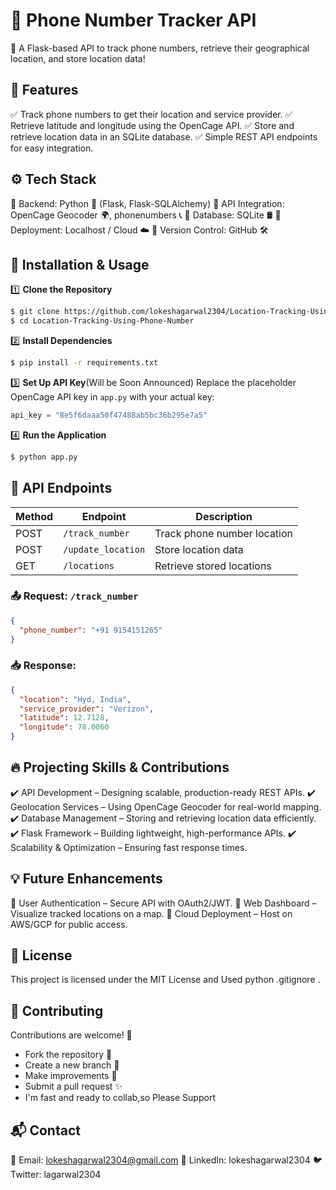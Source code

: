 # 📍 Phone Number Tracker API
🚀 A Flask-based API to track phone numbers, retrieve their geographical location, and store location data!

## 🌟 Features
✅ Track phone numbers to get their location and service provider.
✅ Retrieve latitude and longitude using the OpenCage API.
✅ Store and retrieve location data in an SQLite database.
✅ Simple REST API endpoints for easy integration.

## ⚙️ Tech Stack
🔹 Backend: Python 🐍 (Flask, Flask-SQLAlchemy)
🔹 API Integration: OpenCage Geocoder 🌍, phonenumbers 📞
🔹 Database: SQLite 🛢️
🔹 Deployment: Localhost / Cloud ☁️
🔹 Version Control: GitHub 🛠️

## 🚀 Installation & Usage
1️⃣ **Clone the Repository**
```bash
$ git clone https://github.com/lokeshagarwal2304/Location-Tracking-Using-Phone-Number.git
$ cd Location-Tracking-Using-Phone-Number
```
2️⃣ **Install Dependencies**
```bash
$ pip install -r requirements.txt
```
3️⃣ **Set Up API Key**(Will be Soon Announced)
Replace the placeholder OpenCage API key in `app.py` with your actual key:
```python
api_key = "8e5f6daaa50f47488ab5bc36b295e7a5"
```
4️⃣ **Run the Application**
```bash
$ python app.py
```

## 📡 API Endpoints
| Method | Endpoint | Description |
|--------|---------|-------------|
| POST | `/track_number` | Track phone number location |
| POST | `/update_location` | Store location data |
| GET | `/locations` | Retrieve stored locations |

### 📤 Request: `/track_number`
```json
{
  "phone_number": "+91 9154151265"
}
```
### 📥 Response:
```json
{
  "location": "Hyd, India",
  "service_provider": "Verizon",
  "latitude": 12.7128,
  "longitude": 78.0060
}
```

## 🔥 Projecting Skills & Contributions
✔️ API Development – Designing scalable, production-ready REST APIs.
✔️ Geolocation Services – Using OpenCage Geocoder for real-world mapping.
✔️ Database Management – Storing and retrieving location data efficiently.
✔️ Flask Framework – Building lightweight, high-performance APIs.
✔️ Scalability & Optimization – Ensuring fast response times.

## 💡 Future Enhancements
🔹 User Authentication – Secure API with OAuth2/JWT.
🔹 Web Dashboard – Visualize tracked locations on a map.
🔹 Cloud Deployment – Host on AWS/GCP for public access.

## 📜 License
This project is licensed under the MIT License and Used python .gitignore .

## 🤝 Contributing
Contributions are welcome! 🎉
- Fork the repository 🍴
- Create a new branch 🔀
- Make improvements 🔧
- Submit a pull request ✨
- I'm fast and ready to collab,so Please Support 
## 📬 Contact
📧 Email: lokeshagarwal2304@gmail.com
💼 LinkedIn: lokeshagarwal2304
🐦 Twitter: lagarwal2304

